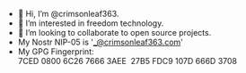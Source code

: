 - 👋 Hi, I’m @crimsonleaf363.
- 👀 I’m interested in freedom technology.
- 💞️ I’m looking to collaborate to open source projects.
- My Nostr NIP-05 is '_@crimsonleaf363.com'
- My GPG Fingerprint: 7CED 0800 6C26 7666 3AEE  27B5 FDC9 107D 666D 3708
<!---
crimsonleaf363/crimsonleaf363 is a ✨ special ✨ repository because its `README.md` (this file) appears on your GitHub profile.
You can click the Preview link to take a look at your changes.
--->
